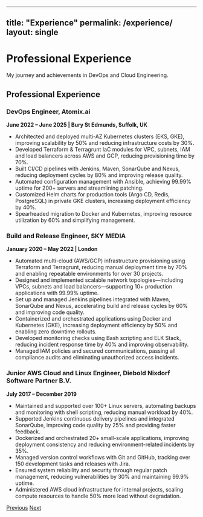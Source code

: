 
---
title: "Experience"
permalink: /experience/
layout: single
---

<div class="hero">
  <h1>Professional Experience</h1>
  <p>My journey and achievements in DevOps and Cloud Engineering.</p>
</div>

## Professional Experience

### DevOps Engineer, Atomix.ai
**June 2022 – June 2025 | Bury St Edmunds, Suffolk, UK**

- Architected and deployed multi-AZ Kubernetes clusters (EKS, GKE), improving scalability by 50% and reducing infrastructure costs by 30%.
- Developed Terraform & Terragrunt IaC modules for VPC, subnets, IAM and load balancers across AWS and GCP, reducing provisioning time by 70%.
- Built CI/CD pipelines with Jenkins, Maven, SonarQube and Nexus, reducing deployment cycles by 80% and improving release quality.
- Automated configuration management with Ansible, achieving 99.99% uptime for 200+ servers and streamlining patching.
- Customized Helm charts for production tools (Argo CD, Redis, PostgreSQL) in private GKE clusters, increasing deployment efficiency by 40%.
- Spearheaded migration to Docker and Kubernetes, improving resource utilization by 60% and simplifying management.

### Build and Release Engineer, SKY MEDIA
**January 2020 – May 2022 | London**

- Automated multi-cloud (AWS/GCP) infrastructure provisioning using Terraform and Terragrunt, reducing manual deployment time by 70% and enabling repeatable environments for over 30 projects.
- Designed and implemented scalable network topologies—including VPCs, subnets and load balancers—supporting 10+ production applications with 99.99% uptime.
- Set up and managed Jenkins pipelines integrated with Maven, SonarQube and Nexus, accelerating build and release cycles by 60% and improving code quality.
- Containerized and orchestrated applications using Docker and Kubernetes (GKE), increasing deployment efficiency by 50% and enabling zero downtime rollouts.
- Developed monitoring checks using Bash scripting and ELK Stack, reducing incident response time by 40% and improving observability.
- Managed IAM policies and secured communications, passing all compliance audits and eliminating unauthorized access incidents.

### Junior AWS Cloud and Linux Engineer, Diebold Nixdorf Software Partner B.V.
**July 2017 – December 2019**

- Maintained and supported over 100+ Linux servers, automating backups and monitoring with shell scripting, reducing manual workload by 40%.
- Supported Jenkins continuous delivery pipelines and integrated SonarQube, improving code quality by 25% and providing faster feedback.
- Dockerized and orchestrated 20+ small-scale applications, improving deployment consistency and reducing environment-related incidents by 35%.
- Managed version control workflows with Git and GitHub, tracking over 150 development tasks and releases with Jira.
- Ensured system reliability and security through regular patch management, reducing vulnerabilities by 30% and maintaining 99.9% uptime.
- Administered AWS cloud infrastructure for internal projects, scaling compute resources to handle 50% more load without degradation.

<div class="navigation-buttons">
  <a href="{{ site.baseurl }}/skills/" class="btn btn-primary">Previous</a>
  <a href="{{ site.baseurl }}/education/" class="btn btn-primary">Next</a>
</div>




